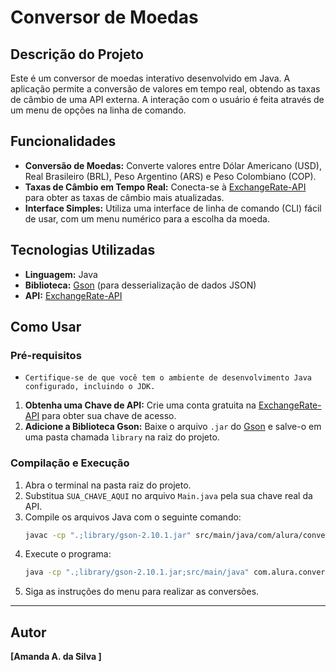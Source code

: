 # Conversor de Moedas

## Descrição do Projeto
Este é um conversor de moedas interativo desenvolvido em Java. A aplicação permite a conversão de valores em tempo real, obtendo as taxas de câmbio de uma API externa. A interação com o usuário é feita através de um menu de opções na linha de comando.

## Funcionalidades
* **Conversão de Moedas:** Converte valores entre Dólar Americano (USD), Real Brasileiro (BRL), Peso Argentino (ARS) e Peso Colombiano (COP).
* **Taxas de Câmbio em Tempo Real:** Conecta-se à [ExchangeRate-API](https://www.exchangerate-api.com/) para obter as taxas de câmbio mais atualizadas.
* **Interface Simples:** Utiliza uma interface de linha de comando (CLI) fácil de usar, com um menu numérico para a escolha da moeda.

## Tecnologias Utilizadas
* **Linguagem:** Java
* **Biblioteca:** [Gson](https://github.com/google/gson) (para desserialização de dados JSON)
* **API:** [ExchangeRate-API](https://www.exchangerate-api.com/)

## Como Usar

### Pré-requisitos

*     Certifique-se de que você tem o ambiente de desenvolvimento Java configurado, incluindo o JDK.

1.  **Obtenha uma Chave de API:** Crie uma conta gratuita na [ExchangeRate-API](https://www.exchangerate-api.com/) para obter sua chave de acesso.
2.  **Adicione a Biblioteca Gson:** Baixe o arquivo `.jar` do [Gson](https://repo1.maven.org/maven2/com/google/code/gson/gson/2.10.1/gson-2.10.1.jar) e salve-o em uma pasta chamada `library` na raiz do projeto.

### Compilação e Execução

1.  Abra o terminal na pasta raiz do projeto.
2.  Substitua `SUA_CHAVE_AQUI` no arquivo `Main.java` pela sua chave real da API.
3.  Compile os arquivos Java com o seguinte comando:
    ```bash
    javac -cp ".;library/gson-2.10.1.jar" src/main/java/com/alura/conversor/*.java
    ```
4.  Execute o programa:
    ```bash
    java -cp ".;library/gson-2.10.1.jar;src/main/java" com.alura.conversor.Main
    ```
5.  Siga as instruções do menu para realizar as conversões.


---

## Autor
**[Amanda A. da Silva ]**
